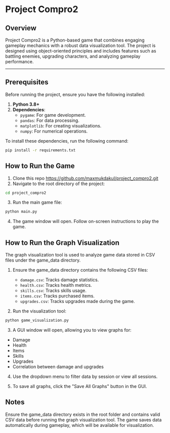 ﻿# Project Compro2

## Overview
Project Compro2 is a Python-based game that combines engaging gameplay mechanics with a robust data visualization tool. The project is designed using object-oriented principles and includes features such as battling enemies, upgrading characters, and analyzing gameplay performance.

---

## Prerequisites
Before running the project, ensure you have the following installed:

1. **Python 3.8+**
2. **Dependencies**:
   - `pygame`: For game development.
   - `pandas`: For data processing.
   - `matplotlib`: For creating visualizations.
   - `numpy`: For numerical operations.

To install these dependencies, run the following command:
```bash
pip install -r requirements.txt
```
## How to Run the Game
1. Clone this repo
https://github.com/maxmukdakul/project_compro2.git
2. Navigate to the root directory of the project:
```bash
cd project_compro2
```
3. Run the main game file:
```bash
python main.py
```
4. The game window will open. Follow on-screen instructions to play the game.


## How to Run the Graph Visualization
The graph visualization tool is used to analyze game data stored in CSV files under the game_data directory.

1. Ensure the game_data directory contains the following CSV files:

   - `damage.csv`: Tracks damage statistics.
   - `health.csv`: Tracks health metrics.
   - `skills.csv`: Tracks skills usage.
   - `items.csv`: Tracks purchased items.
   - `upgrades.csv`: Tracks upgrades made during the game.
2. Run the visualization tool:

```bash
python game_visualization.py
```
3. A GUI window will open, allowing you to view graphs for:

- Damage
- Health
- Items
- Skills
- Upgrades
- Correlation between damage and upgrades
4. Use the dropdown menu to filter data by session or view all sessions.

5. To save all graphs, click the "Save All Graphs" button in the GUI.

## Notes
Ensure the game_data directory exists in the root folder and contains valid CSV data before running the graph visualization tool.
The game saves data automatically during gameplay, which will be available for visualization.